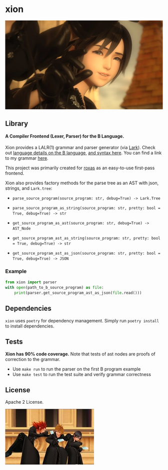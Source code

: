 # xion

![img](docs/xion.png)


## Library

#### A Compiler Frontend (Lexer, Parser) for the B Language.

 Xion provides a LALR(1) grammar and parser generator (via [Lark](https://github.com/lark-parser/lark)). Check out [language details on the B language](https://www.bell-labs.com/usr/dmr/www/btut.pdf), [and syntax here](https://www.bell-labs.com/usr/dmr/www/kbman.html). You can find a link to my grammar [here](https://github.com/jahan-addison/xion/blob/master/xion/grammar.lark).

This project was primarily created for [roxas](https://github.com/jahan-addison/roxas) as an easy-to-use first-pass frontend.

Xion also provides factory methods for the parse tree as an AST with json, strings, and `Lark.tree`:

* `parse_source_program(source_program: str, debug=True) -> Lark.Tree`
* `parse_source_program_as_string(source_program: str, pretty: bool = True, debug=True) -> str`

* `get_source_program_as_ast(source_program: str, debug=True) -> AST_Node`
* `get_source_program_ast_as_string(source_program: str, pretty: bool = True, debug=True) -> str`
* `get_source_program_ast_as_json(source_program: str, pretty: bool = True, debug=True) -> JSON`

### Example

```python
from xion import parser
with open(path_to_b_source_program) as file:
    print(parser.get_source_program_ast_as_json(file.read()))
```

## Dependencies

`xion` uses `poetry` for dependency management. Simply run `poetry install` to install dependencies.

## Tests

**Xion has 90% code coverage.** Note that tests of ast nodes are proofs of correction to the grammar.

* Use `make run` to run the parser on the first B program example
* Use `make test` to run the test suite and verify grammar correctness


## License

Apache 2 License.


![img2](docs/roxas-xion-axel.jpg)